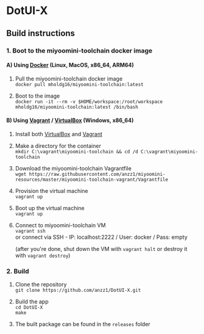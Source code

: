 # DotUI-X

## Build instructions

### 1. Boot to the miyoomini-toolchain docker image

#### A) Using [Docker](https://docs.docker.com/get-docker/) (Linux, MacOS, x86_64, ARM64)

1. Pull the miyoomini-toolchain docker image  
`docker pull mholdg16/miyoomini-toolchain:latest`

2. Boot to the image  
`docker run -it --rm -v $HOME/workspace:/root/workspace mholdg16/miyoomini-toolchain:latest /bin/bash`

#### B) Using [Vagrant](https://developer.hashicorp.com/vagrant/) / [VirtualBox](https://www.virtualbox.org/) (Windows, x86_64)

1. Install both [VirtualBox](https://www.virtualbox.org/wiki/Downloads) and [Vagrant](https://developer.hashicorp.com/vagrant/downloads)

2. Make a directory for the container  
`mkdir C:\vagrant\miyoomini-toolchain && cd /d C:\vagrant\miyoomini-toolchain`

3. Download the miyoomini-toolchain Vagrantfile  
`wget https://raw.githubusercontent.com/anzz1/miyoomini-resources/master/miyoomini-toolchain-vagrant/Vagrantfile`

4. Provision the virtual machine  
`vagrant up`

5. Boot up the virtual machine  
`vagrant up`

6. Connect to miyoomini-toolchain VM  
`vagrant ssh`  
or connect via SSH - IP: localhost:2222 / User: docker / Pass: empty  
  
   (after you're done, shut down the VM with `vagrant halt` or destroy it with `vagrant destroy`)


### 2. Build

1. Clone the repository  
`git clone https://github.com/anzz1/DotUI-X.git`

2. Build the app  
`cd DotUI-X`  
`make`

3. The built package can be found in the `releases` folder
